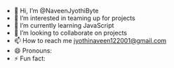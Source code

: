 - 👋 Hi, I’m @NaveenJyothiByte
- 👀 I’m interested in teaming up for projects
- 🌱 I’m currently learning JavaScript 
- 💞️ I’m looking to collaborate on projects
- 📫 How to reach me jyothinaveen122001@gmail.com
- 😄 Pronouns: 
- ⚡ Fun fact: 

<!---
NaveenJyothiByte/NaveenJyothiByte is a ✨ special ✨ repository because its `README.md` (this file) appears on your GitHub profile.
You can click the Preview link to take a look at your changes.
--->
